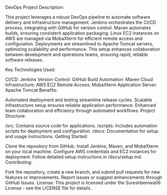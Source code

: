 DevOps Project Description:

This project leverages a robust DevOps pipeline to automate software delivery and infrastructure management. Jenkins orchestrates the CI/CD process, integrating with GitHub for version control. Maven automates builds, ensuring consistent application packaging. Linux EC2 instances on AWS are managed via MobaXterm for efficient remote access and configuration. Deployments are streamlined to Apache Tomcat servers, optimizing scalability and performance. This setup enhances collaboration between development and operations teams, ensuring rapid, reliable software releases.

Key Technologies Used:

CI/CD: Jenkins
Version Control: GitHub
Build Automation: Maven
Cloud Infrastructure: AWS EC2
Remote Access: MobaXterm
Application Server: Apache Tomcat
Benefits:

Automated deployment and testing streamline release cycles.
Scalable infrastructure setup ensures reliable application performance.
Enhanced team collaboration and efficiency through automated workflows.
Project Structure:

/src: Contains source code for applications.
/scripts: Includes automation scripts for deployment and configuration.
/docs: Documentation for setup and usage instructions.
Getting Started:

Clone the repository from GitHub.
Install Jenkins, Maven, and MobaXterm on your local machine.
Configure AWS credentials and EC2 instances for deployment.
Follow detailed setup instructions in /docs/setup.md.
Contributing:

Fork the repository, create a new branch, and submit pull requests for new features or improvements.
Report issues or suggest enhancements through GitHub Issues.
License:
This project is licensed under the Sureshbeniwa06 License - see the LICENSE file for details.
